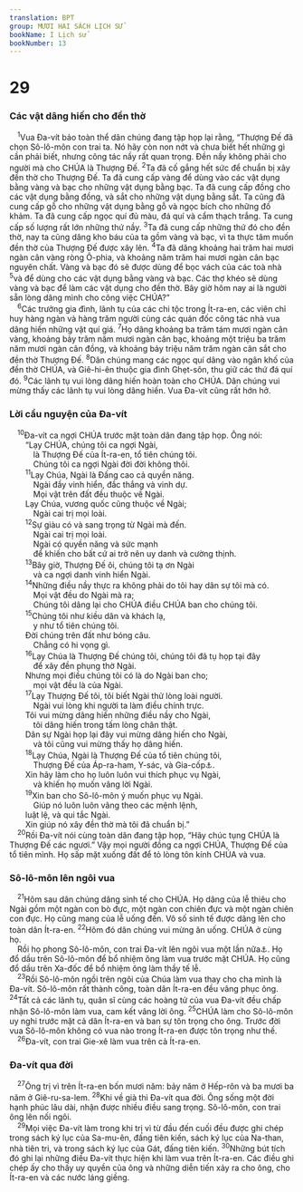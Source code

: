 ```yaml
---
translation: BPT
group: MƯƠI HAI SÁCH LỊCH SỬ
bookName: I Lịch sử 
bookNumber: 13
---
```


<div class="title"><h1>29</h1><h3>Các vật dâng hiến cho đền thờ</h3></div>
<span class="verse 1su_29_1"> <sup>1</sup>Vua Đa-vít bảo toàn thể dân chúng đang tập họp lại rằng, “Thượng Đế đã chọn Sô-lô-môn con trai ta. Nó hãy còn non nớt và chưa biết hết những gì cần phải biết, nhưng công tác nầy rất quan trọng. Đền nầy không phải cho người mà cho CHÚA là Thượng Đế.</span>
<span class="verse 1su_29_2"><sup>2</sup>Ta đã cố gắng hết sức để chuẩn bị xây đền thờ cho Thượng Đế. Ta đã cung cấp vàng để dùng vào các vật dụng bằng vàng và bạc cho những vật dụng bằng bạc. Ta đã cung cấp đồng cho các vật dụng bằng đồng, và sắt cho những vật dụng bằng sắt. Ta cũng đã cung cấp gỗ cho những vật dụng bằng gỗ và ngọc bích cho những đồ khảm. Ta đã cung cấp ngọc quí đủ màu, đá quí và cẩm thạch trắng. Ta cung cấp số lượng rất lớn những thứ nầy.</span>
<span class="verse 1su_29_3"><sup>3</sup>Ta đã cung cấp những thứ đó cho đền thờ, nay ta cũng dâng kho báu của ta gồm vàng và bạc, vì ta thực tâm muốn đền thờ của Thượng Đế được xây lên.</span>
<span class="verse 1su_29_4"><sup>4</sup>Ta đã dâng khoảng hai trăm hai mươi ngàn cân vàng ròng Ô-phia, và khoảng năm trăm hai mươi ngàn cân bạc nguyên chất. Vàng và bạc đó sẽ được dùng để bọc vách của các toà nhà</span>
<span class="verse 1su_29_5"><sup>5</sup>và để dùng cho các vật dụng bằng vàng và bạc. Các thợ khéo sẽ dùng vàng và bạc để làm các vật dụng cho đền thờ. Bây giờ hôm nay ai là người sẵn lòng dâng mình cho công việc CHÚA?”<br/></span>
<span class="verse 1su_29_6"> <sup>6</sup>Các trưởng gia đình, lãnh tụ của các chi tộc trong Ít-ra-en, các viên chỉ huy hàng ngàn và hàng trăm người cùng các quản đốc công tác nhà vua dâng hiến những vật quí giá.</span>
<span class="verse 1su_29_7"><sup>7</sup>Họ dâng khoảng ba trăm tám mươi ngàn cân vàng, khoảng bảy trăm năm mươi ngàn cân bạc, khoảng một triệu ba trăm năm mươi ngàn cân đồng, và khoảng bảy triệu năm trăm ngàn cân sắt cho đền thờ Thượng Đế.</span>
<span class="verse 1su_29_8"><sup>8</sup>Dân chúng mang các ngọc quí dâng vào ngân khố của đền thờ CHÚA, và Giê-hi-ên thuộc gia đình Ghẹt-sôn, thu giữ các thứ đá quí đó.</span>
<span class="verse 1su_29_9"><sup>9</sup>Các lãnh tụ vui lòng dâng hiến hoàn toàn cho CHÚA. Dân chúng vui mừng thấy các lãnh tụ vui lòng dâng hiến. Vua Đa-vít cũng rất hớn hở.<br/></span>
<div class="title"><h3>Lời cầu nguyện của Đa-vít</h3></div>
<span class="verse 1su_29_10"> <sup>10</sup>Đa-vít ca ngợi CHÚA trước mặt toàn dân đang tập họp. Ông nói:<br/>  “Lạy CHÚA, chúng tôi ca ngợi Ngài,<br/>   là Thượng Đế của Ít-ra-en, tổ tiên chúng tôi.<br/>   Chúng tôi ca ngợi Ngài đời đời không thôi.<br/></span>
<span class="verse 1su_29_11">  <sup>11</sup>Lạy Chúa, Ngài là Đấng cao cả quyền năng.<br/>   Ngài đầy vinh hiển, đắc thắng và vinh dự.<br/>   Mọi vật trên đất đều thuộc về Ngài.<br/>  Lạy Chúa, vương quốc cũng thuộc về Ngài;<br/>   Ngài cai trị mọi loài.<br/></span>
<span class="verse 1su_29_12">  <sup>12</sup>Sự giàu có và sang trọng từ Ngài mà đến.<br/>   Ngài cai trị mọi loài.<br/>   Ngài có quyền năng và sức mạnh<br/>   để khiến cho bất cứ ai trở nên uy danh và cường thịnh.<br/></span>
<span class="verse 1su_29_13">  <sup>13</sup>Bây giờ, Thượng Đế ôi, chúng tôi tạ ơn Ngài<br/>   và ca ngợi danh vinh hiển Ngài.<br/></span>
<span class="verse 1su_29_14">  <sup>14</sup>Những điều nầy thực ra không phải do tôi hay dân sự tôi mà có.<br/>   Mọi vật đều do Ngài mà ra;<br/>   Chúng tôi dâng lại cho CHÚA điều CHÚA ban cho chúng tôi.<br/></span>
<span class="verse 1su_29_15">  <sup>15</sup>Chúng tôi như kiều dân và khách lạ,<br/>   y như tổ tiên chúng tôi.<br/>  Đời chúng trên đất như bóng câu.<br/>   Chẳng có hi vọng gì.<br/></span>
<span class="verse 1su_29_16">  <sup>16</sup>Lạy Chúa là Thượng Đế chúng tôi, chúng tôi đã tụ họp tại đây<br/>   để xây đền phụng thờ Ngài.<br/>  Nhưng mọi điều chúng tôi có là do Ngài ban cho;<br/>   mọi vật đều là của Ngài.<br/></span>
<span class="verse 1su_29_17">  <sup>17</sup>Lạy Thượng Đế tôi, tôi biết Ngài thử lòng loài người.<br/>   Ngài vui lòng khi người ta làm điều chính trực.<br/>  Tôi vui mừng dâng hiến những điều nầy cho Ngài,<br/>   tôi dâng hiến trong tấm lòng chân thật.<br/>  Dân sự Ngài họp lại đây vui mừng dâng hiến cho Ngài,<br/>   và tôi cũng vui mừng thấy họ dâng hiến.<br/></span>
<span class="verse 1su_29_18">  <sup>18</sup>Lạy Chúa, Ngài là Thượng Đế của tổ tiên chúng tôi,<br/>   Thượng Đế của Áp-ra-ham, Y-sác, và Gia-cốp<a data-toggle="tooltip" data-placement="bottom" title="Hay “Ít-ra-en.”">⚓</a>.<br/>  Xin hãy làm cho họ luôn luôn vui thích phục vụ Ngài,<br/>   và khiến họ muốn vâng lời Ngài.<br/></span>
<span class="verse 1su_29_19">  <sup>19</sup>Xin ban cho Sô-lô-môn ý muốn phục vụ Ngài.<br/>   Giúp nó luôn luôn vâng theo các mệnh lệnh,<br/>  luật lệ, và qui tắc Ngài.<br/>  Xin giúp nó xây đền thờ mà tôi đã chuẩn bị.”<br/></span>
<span class="verse 1su_29_20"> <sup>20</sup>Rồi Đa-vít nói cùng toàn dân đang tập họp, “Hãy chúc tụng CHÚA là Thượng Đế các ngươi.” Vậy mọi người đồng ca ngợi CHÚA, Thượng Đế của tổ tiên mình. Họ sấp mặt xuống đất để tỏ lòng tôn kính CHÚA và vua.<br/></span>
<div class="title"><h3>Sô-lô-môn lên ngôi vua</h3></div>
<span class="verse 1su_29_21"> <sup>21</sup>Hôm sau dân chúng dâng sinh tế cho CHÚA. Họ dâng của lễ thiêu cho Ngài gồm một ngàn con bò đực, một ngàn con chiên đực và một ngàn chiên con đực. Họ cũng mang của lễ uống đến. Vô số sinh tế được dâng lên cho toàn dân Ít-ra-en.</span>
<span class="verse 1su_29_22"><sup>22</sup>Hôm đó dân chúng vui mừng ăn uống. CHÚA ở cùng họ.<br/> Rồi họ phong Sô-lô-môn, con trai Đa-vít lên ngôi vua một lần nữa<a data-toggle="tooltip" data-placement="bottom" title="Sô-lô-môn được chọn làm vua khi A-đô-ni-gia, anh khác mẹ của ông muốn lên ngôi vua. Xem I Vua 1:5-39.">⚓</a>. Họ đổ dầu trên Sô-lô-môn để bổ nhiệm ông làm vua trước mặt CHÚA. Họ cũng đổ dầu trên Xa-đốc để bổ nhiệm ông làm thầy tế lễ.<br/></span>
<span class="verse 1su_29_23"> <sup>23</sup>Rồi Sô-lô-môn ngồi trên ngôi của Chúa làm vua thay cho cha mình là Đa-vít. Sô-lô-môn rất thành công, toàn dân Ít-ra-en đều vâng phục ông.</span>
<span class="verse 1su_29_24"><sup>24</sup>Tất cả các lãnh tụ, quân sĩ cùng các hoàng tử của vua Đa-vít đều chấp nhận Sô-lô-môn làm vua, cam kết vâng lời ông.</span>
<span class="verse 1su_29_25"><sup>25</sup>CHÚA làm cho Sô-lô-môn uy nghi trước mặt cả dân Ít-ra-en và ban sự tôn trọng cho ông. Trước đời vua Sô-lô-môn không có vua nào trong Ít-ra-en được tôn trọng như thế.<br/></span>
<span class="verse 1su_29_26"> <sup>26</sup>Đa-vít, con trai Gie-xê làm vua trên cả Ít-ra-en.<br/></span>
<div class="title"><h3>Đa-vít qua đời</h3></div>
<span class="verse 1su_29_27"> <sup>27</sup>Ông trị vì trên Ít-ra-en bốn mươi năm: bảy năm ở Hếp-rôn và ba mươi ba năm ở Giê-ru-sa-lem.</span>
<span class="verse 1su_29_28"><sup>28</sup>Khi về già thì Đa-vít qua đời. Ông sống một đời hạnh phúc lâu dài, nhận được nhiều điều sang trọng. Sô-lô-môn, con trai ông lên nối ngôi.<br/></span>
<span class="verse 1su_29_29"> <sup>29</sup>Mọi việc Đa-vít làm trong khi trị vì từ đầu đến cuối đều được ghi chép trong sách ký lục của Sa-mu-ên, đấng tiên kiến, sách ký lục của Na-than, nhà tiên tri, và trong sách ký lục của Gát, đấng tiên kiến.</span>
<span class="verse 1su_29_30"><sup>30</sup>Những bút tích đó ghi lại những điều Đa-vít thực hiện khi làm vua trên Ít-ra-en. Các điều ghi chép ấy cho thấy uy quyền của ông và những diễn tiến xảy ra cho ông, cho Ít-ra-en và các nước láng giềng.<br/></span>
